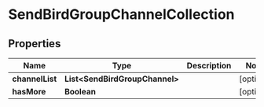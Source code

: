 

# SendBirdGroupChannelCollection


## Properties

| Name | Type | Description | Notes |
|------------ | ------------- | ------------- | -------------|
|**channelList** | **List&lt;SendBirdGroupChannel&gt;** |  |  [optional] |
|**hasMore** | **Boolean** |  |  [optional] |



